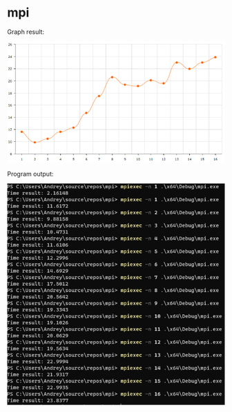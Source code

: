 # mpi

Graph result: 

![Graph](./assets/Graph.png)

Program output:

![Output](./assets/Result.png)
